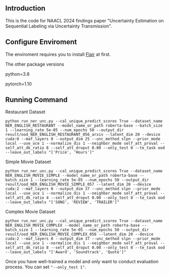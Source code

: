 ## Introduction

This is the code for NAACL 2024 findings paper "Uncertainty Estimation on Sequential Labeling via Uncertainty Transmission". 



## Configure Enviroment

The enviroment requires you to install [Flair](https://github.com/flairNLP/flair) at first.

The other package versions

python=3.8

pytorch=1.10


## Running Command

Restaurant Dataset
```
python run_ner_unc.py --cal_unique_predict_scores True --dataset_name NER_ENGLISH_RESTAURANT --model_name_or_path roberta-base --batch_size 1 --learning_rate 5e-05 --num_epochs 50 --output_dir result/ood_NER_ENGLISH_RESTAURANT_056_arxiv --latent_dim 20 --device cuda:0 --maf_layers 0 --output_dim 25 --unc_method slpn --prior_mode local --use_uce 1 --normalize_dis 1 --neighbor_mode self_att_proval --self_att_dk_ratio 8 --self_att_droput 0.00 --only_test 0 --te_task ood --leave_out_labels "['Price', 'Hours']"
```

Simple Movie Dataset
```
python run_ner_unc.py --cal_unique_predict_scores True --dataset_name  NER_ENGLISH_MOVIE_SIMPLE --model_name_or_path roberta-base --batch_size 1 --learning_rate 5e-05 --num_epochs 50 --output_dir result/ood_NER_ENGLISH_MOVIE_SIMPLE_057 --latent_dim 20 --device cuda:2 --maf_layers 0 --output_dim 37 --unc_method slpn --prior_mode local --use_uce 1 --normalize_dis 1 --neighbor_mode self_att_proval --self_att_dk_ratio 4 --self_att_droput 0.00 --only_test 0 --te_task ood --leave_out_labels "['SONG', 'REVIEW', 'TRAILER']"
```


Complex Movie Dataset
```
python run_ner_unc.py --cal_unique_predict_scores True --dataset_name  NER_ENGLISH_MOVIE_COMPLEX --model_name_or_path roberta-base --batch_size 1 --learning_rate 5e-05 --num_epochs 50 --output_dir result/ood_NER_ENGLISH_MOVIE_COMPLEX_056 --latent_dim 20 --device cuda:2 --maf_layers 0 --output_dim 37 --unc_method slpn --prior_mode local --use_uce 1 --normalize_dis 1 --neighbor_mode self_att_proval --self_att_dk_ratio 8 --self_att_droput 0.00 --only_test 0 --te_task ood --leave_out_labels "['Award', 'Soundtrack', 'Quote']"
```

Once you have well-trained a model and only want to conduct evaluation process. 
You can set ```"--only_test 1"```.